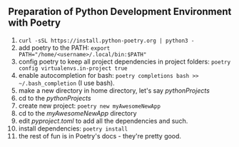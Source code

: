 ## Preparation of Python Development Environment with Poetry

1. `curl -sSL https://install.python-poetry.org | python3 -`
2. add poetry to the PATH: `export PATH="/home/<username>/.local/bin:$PATH"`
3. config poetry to keep all project dependencies in project folders: `poetry config virtualenvs.in-project true`
4. enable autocompletion for bash: `poetry completions bash >> ~/.bash_completion` (I use bash).
5. make a new directory in home directory, let's say *pythonProjects*
6. cd to the *pythonProjects*
7. create new project: `poetry new myAwesomeNewApp`
8. cd to the *myAwesomeNewApp* directory
9. edit *pyproject.toml* to add all the dependencies and such.
10. install dependencies: `poetry install`
11. the rest of fun is in Poetry's docs - they're pretty good.
